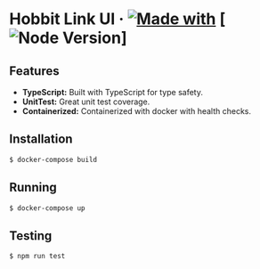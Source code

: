 # Hobbit Link UI &middot; [![Made with](https://img.shields.io/badge/made%20with-nextjs-blue)](https://nextjs.org/docs/getting-started/) [![Node Version](https://img.shields.io/badge/node-v16.17.0-blue)]

## Features
* **TypeScript:** Built with TypeScript for type safety.
* **UnitTest:** Great unit test coverage.
* **Containerized:** Containerized with docker with health checks.

## Installation
```bash
$ docker-compose build
```

## Running
```bash
$ docker-compose up
```

## Testing
```bash
$ npm run test
```
